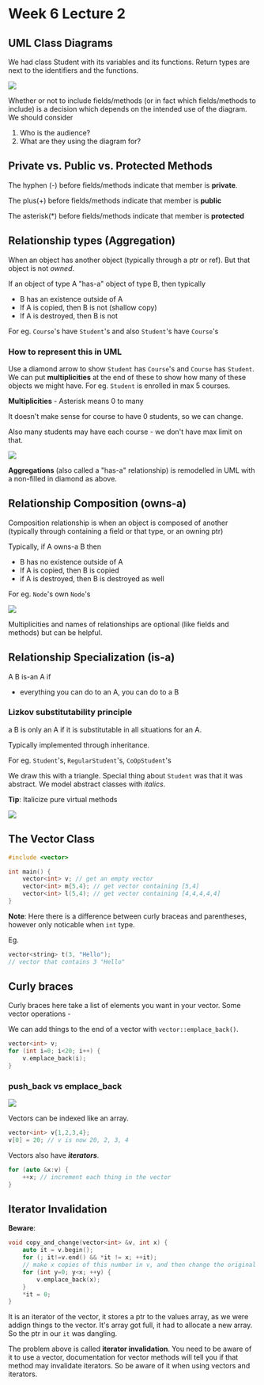 # Week 6 Lecture 2

## UML Class Diagrams

We had class Student with its variables and its functions. Return types are next to the identifiers and the functions.

![](3.jpeg)

Whether or not to include fields/methods (or in fact which fields/methods to include) is a decision which depends on the intended use of the diagram. We should consider

1. Who is the audience?
2. What are they using the diagram for?

## Private vs. Public vs. Protected Methods 
The hyphen (-) before fields/methods indicate that member is **private**.

The plus(+) before fields/methods indicate that member is **public**

The asterisk(*) before fields/methods indicate that member is **protected**

## Relationship types (Aggregation)
When an object has another object (typically through a ptr or ref). But that object is not *owned*.

If an object of type A "has-a" object of type B, then typically 
- B has an existence outside of A
- If A is copied, then B is not (shallow copy)
- If A is destroyed, then B is not

For eg.
`Course`'s have `Student`'s and also `Student`'s have `Course`'s

### How to represent this in UML
Use a diamond arrow to show `Student` has `Course`'s and `Course` has `Student`. We can put **multiplicities** at the end of these to show how many of these objects we might have. For eg. `Student` is enrolled in max 5 courses.

**Multiplicities** - Asterisk means 0 to many

It doesn't make sense for course to have 0 students, so we can change.

Also many students may have each course - we don't have max limit on that.

![](4.jpeg)

**Aggregations** (also called a "has-a" relationship) is remodelled in UML with a non-filled in diamond as above.

## Relationship Composition (owns-a)
Composition relationship is when an object is composed of another (typically through containing a field or that type, or an owning ptr)

Typically, if A owns-a B then
- B has no existence outside of A
- If A is copied, then B is copied
- if A is destroyed, then B is destroyed as well

For eg. `Node`'s own `Node`'s

![](5.jpeg)

Multiplicities and names of relationships are optional (like fields and methods) but can be helpful.

## Relationship Specialization (is-a)
A B is-an A if
- everything you can do to an A, you can do to a B

### Lizkov substitutability principle
a B is only an A if it is substitutable in all situations for an A.

Typically implemented through inheritance.

For eg. `Student`'s, `RegularStudent`'s, `CoOpStudent`'s

We draw this with a triangle. Special thing about `Student` was that it was abstract. We model abstract classes with *italics*.

**Tip**: Italicize pure virtual methods

![](6.jpeg)

## The Vector Class

```cpp
#include <vector>

int main() {
    vector<int> v; // get an empty vector
    vector<int> m{5,4}; // get vector containing [5,4]
    vector<int> l(5,4); // get vector containing [4,4,4,4,4]
}
```

**Note**: Here there is a difference between curly braceas and parentheses, however only noticable when `int` type.

Eg. 
```cpp
vector<string> t(3, "Hello");
// vector that contains 3 "Hello"
```

## Curly braces
Curly braces here take a list of elements you want in your vector. Some vector operations -

We can add things to the end of a vector with `vector::emplace_back()`. 

```cpp
vector<int> v;
for (int i=0; i<20; i++) {
    v.emplace_back(i);
}
```

### push_back vs emplace_back
![](7.jpeg)

Vectors can be indexed like an array.

```cpp
vector<int> v{1,2,3,4};
v[0] = 20; // v is now 20, 2, 3, 4
```

Vectors also have ***iterators***.

```cpp
for (auto &x:v) {
    ++x; // increment each thing in the vector
}
```
## Iterator Invalidation
**Beware**: 

```cpp
void copy_and_change(vector<int> &v, int x) {
    auto it = v.begin();
    for (; it!=v.end() && *it != x; ++it);
    // make x copies of this number in v, and then change the original to 0
    for (int y=0; y<x; ++y) {
        v.emplace_back(x);
    }
    *it = 0;
} 
```

It is an iterator of the vector, it stores a ptr to the values array, as we were addign things to the vector. It's array got full, it had to allocate a new array. So the ptr in our `it` was dangling.

The problem above is called **iterator invalidation**. You need to be aware of it to use a vector, documentation for vector methods will tell you if that method may invalidate iterators. So be aware of it when using vectors and iterators.


